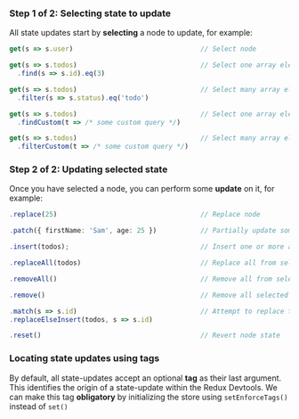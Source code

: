 ### Step 1 of 2: **Selecting state to update**
All state updates start by **selecting** a node to update, for example:
```ts
get(s => s.user)                                // Select node
```
```ts
get(s => s.todos)                               // Select one array element
  .find(s => s.id).eq(3)
```
```ts
get(s => s.todos)                               // Select many array elements
  .filter(s => s.status).eq('todo')
```
```ts
get(s => s.todos)                               // Select one array element using custom query
  .findCustom(t => /* some custom query */)  
```
```ts
get(s => s.todos)                               // Select many array elements using custom query
  .filterCustom(t => /* some custom query */)  
```

### Step 2 of 2: **Updating selected state**
Once you have selected a node, you can perform some **update** on it, for example:
```ts
.replace(25)                                    // Replace node
```
```ts
.patch({ firstName: 'Sam', age: 25 })           // Partially update some object properties
```
```ts
.insert(todos);                                 // Insert one or more array elements
```
```ts
.replaceAll(todos)                              // Replace all from selected array
```
```ts
.removeAll()                                    // Remove all from selected array
```
```ts
.remove()                                       // Remove all selected array elements
```
```ts
.match(s => s.id)                               // Attempt to replace todo(s) matching id, else insert
.replaceElseInsert(todos, s => s.id)
```
```ts
.reset()                                        // Revert node state
```

### Locating state updates using **tags** ###
By default, all state-updates accept an optional **tag** as their last argument. This identifies the origin of a state-update within the Redux Devtools. We can make this tag **obligatory** by initializing the store using `setEnforceTags()` instead of `set()`
